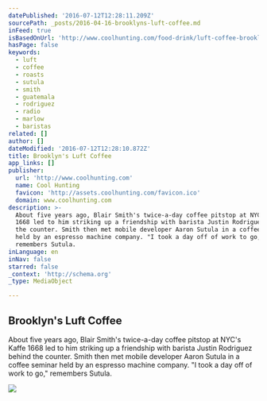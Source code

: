 ```yaml
---
datePublished: '2016-07-12T12:28:11.209Z'
sourcePath: _posts/2016-04-16-brooklyns-luft-coffee.md
inFeed: true
isBasedOnUrl: 'http://www.coolhunting.com/food-drink/luft-coffee-brooklyn'
hasPage: false
keywords:
  - luft
  - coffee
  - roasts
  - sutula
  - smith
  - guatemala
  - rodriguez
  - radio
  - marlow
  - baristas
related: []
author: []
dateModified: '2016-07-12T12:28:10.872Z'
title: Brooklyn's Luft Coffee
app_links: []
publisher:
  url: 'http://www.coolhunting.com'
  name: Cool Hunting
  favicon: 'http://assets.coolhunting.com/favicon.ico'
  domain: www.coolhunting.com
description: >-
  About five years ago, Blair Smith's twice-a-day coffee pitstop at NYC's Kaffe
  1668 led to him striking up a friendship with barista Justin Rodriguez behind
  the counter. Smith then met mobile developer Aaron Sutula in a coffee seminar
  held by an espresso machine company. "I took a day off of work to go,"
  remembers Sutula.
inLanguage: en
inNav: false
starred: false
_context: 'http://schema.org'
_type: MediaObject

---
```

<article style=""><h1>Brooklyn's Luft Coffee</h1><p>About five years ago, Blair Smith's twice-a-day coffee pitstop at NYC's Kaffe 1668 led to him striking up a friendship with barista Justin Rodriguez behind the counter. Smith then met mobile developer Aaron Sutula in a coffee seminar held by an espresso machine company. "I took a day off of work to go," remembers Sutula.</p><img src="http://assets.coolhunting.com/coolhunting/2016/03/24/large_luft-coffee-lot-radio-kiosk.jpg" /></article>